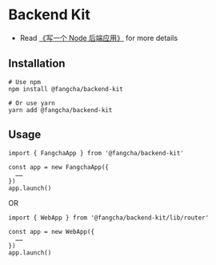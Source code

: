 # Backend Kit
* Read [《写一个 Node 后端应用》](https://fqk.io/web-dev-backend-app/) for more details

## Installation
```
# Use npm
npm install @fangcha/backend-kit

# Or use yarn
yarn add @fangcha/backend-kit
```

## Usage
```
import { FangchaApp } from '@fangcha/backend-kit'

const app = new FangchaApp({
  ……
})
app.launch()
```

OR

```
import { WebApp } from '@fangcha/backend-kit/lib/router'

const app = new WebApp({
  ……
})
app.launch()
```

